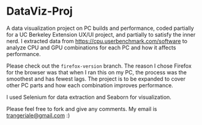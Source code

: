 # DataViz-Proj
A data visualization project on PC builds and performance, coded partially for a UC Berkeley Extension UX/UI project, and partially to satisfy the inner nerd. I extracted data from https://cpu.userbenchmark.com/software to analyze CPU and GPU combinations for each PC and how it affects performance.

Please check out the ```firefox-version``` branch. The reason I chose Firefox for the browser was that when I ran this on my PC, the process was the smoothest and has fewest lags. 
The project is to be expanded to cover other PC parts and how each combination improves performance.

I used Selenium for data extraction and Seaborn for visualization.

Please feel free to fork and give any comments. My email is trangeriale@gmail.com :)

